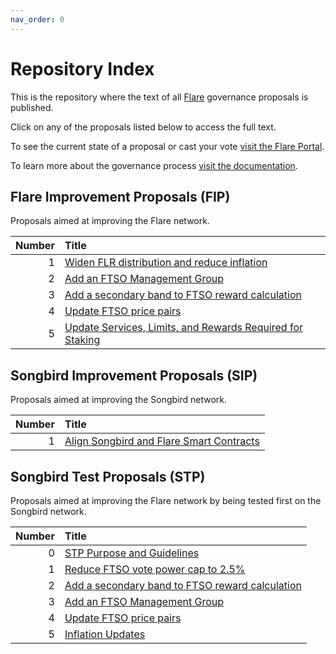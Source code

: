 ```yaml
---
nav_order: 0
---
```


# Repository Index

This is the repository where the text of all [Flare](https://flare.network) governance proposals is published.

Click on any of the proposals listed below to access the full text.

To see the current state of a proposal or cast your vote [visit the Flare Portal](https://portal.flare.network).

To learn more about the governance process [visit the documentation](https://docs.flare.network/tech/governance).

## Flare Improvement Proposals (FIP)

Proposals aimed at improving the Flare network.

| Number | Title                                                                     |
| -----: | :------------------------------------------------------------------------ |
|      1 | [Widen FLR distribution and reduce inflation](FIP/FIP_1.md)               |
|      2 | [Add an FTSO Management Group](FIP/FIP_2.md)                              |
|      3 | [Add a secondary band to FTSO reward calculation](FIP/FIP_3.md)           |
|      4 | [Update FTSO price pairs](FIP/FIP_4.md)                                   |
|      5 | [Update Services, Limits, and Rewards Required for Staking](FIP/FIP_5.md) |

## Songbird Improvement Proposals (SIP)

Proposals aimed at improving the Songbird network.

| Number | Title                                                    |
| -----: | :------------------------------------------------------- |
|      1 | [Align Songbird and Flare Smart Contracts](SIP/SIP_1.md) |

## Songbird Test Proposals (STP)

Proposals aimed at improving the Flare network by being tested first on the Songbird network.

| Number | Title                                                           |
| -----: | :-------------------------------------------------------------- |
|      0 | [STP Purpose and Guidelines](STP/STP_0.md)                      |
|      1 | [Reduce FTSO vote power cap to 2.5%](STP/STP_1.md)              |
|      2 | [Add a secondary band to FTSO reward calculation](STP/STP_2.md) |
|      3 | [Add an FTSO Management Group](STP/STP_3.md)                    |
|      4 | [Update FTSO price pairs](STP/STP_4.md)                         |
|      5 | [Inflation Updates](STP/STP_5.md)                               |

<style>
    table thead tr th:first-child {
        width: 50px;
    }
</style>
